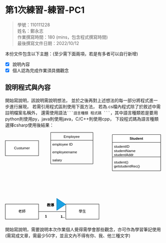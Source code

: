 # 第1次練習-練習-PC1
>
>學號：110111228
><br />
>姓名：鄭永志
><br />
>作業撰寫時間：180 (mins，包含程式撰寫時間)
><br />
>最後撰寫文件日期：2022/10/12
>

本份文件包含以下主題：(至少需下面兩項，若是有多者可以自行新增)
- [x] 說明內容
- [x] 個人認為完成作業須具備觀念

## 說明程式與內容

開始寫說明，該說明需說明想法，
並於之後再對上述想法的每一部分將程式進一步進行展現，
若需引用程式區則使用下面方法，
若為.cs檔內程式除了於敘述中需註明檔案名稱外，
還需使用語法` ```語言種類 程式碼 ``` `，其中語言種類若是要用python則使用py，java則使用java，C/C++則使用cpp，
下段程式碼為語言種類選擇csharp使用後結果：

<svg xmlns="http://www.w3.org/2000/svg" xmlns:xlink="http://www.w3.org/1999/xlink" version="1.1" width="515px" viewBox="-0.5 -0.5 515 296" content="&lt;mxfile&gt;&lt;diagram id=&quot;GCbahVXlwJzYMTXbex0-&quot; name=&quot;第1頁&quot;&gt;&lt;mxGraphModel dx=&quot;650&quot; dy=&quot;426&quot; grid=&quot;1&quot; gridSize=&quot;10&quot; guides=&quot;1&quot; tooltips=&quot;1&quot; connect=&quot;1&quot; arrows=&quot;1&quot; fold=&quot;1&quot; page=&quot;1&quot; pageScale=&quot;1&quot; pageWidth=&quot;827&quot; pageHeight=&quot;1169&quot; math=&quot;0&quot; shadow=&quot;0&quot;&gt;&lt;root&gt;&lt;mxCell id=&quot;0&quot;/&gt;&lt;mxCell id=&quot;1&quot; parent=&quot;0&quot;/&gt;&lt;mxCell id=&quot;3&quot; value=&quot;Custumer&quot; style=&quot;html=1;&quot; vertex=&quot;1&quot; parent=&quot;1&quot;&gt;&lt;mxGeometry x=&quot;60&quot; y=&quot;120&quot; width=&quot;110&quot; height=&quot;50&quot; as=&quot;geometry&quot;/&gt;&lt;/mxCell&gt;&lt;mxCell id=&quot;4&quot; value=&quot;Employee&quot; style=&quot;swimlane;fontStyle=0;childLayout=stackLayout;horizontal=1;startSize=26;fillColor=none;horizontalStack=0;resizeParent=1;resizeParentMax=0;resizeLast=0;collapsible=1;marginBottom=0;&quot; vertex=&quot;1&quot; parent=&quot;1&quot;&gt;&lt;mxGeometry x=&quot;210&quot; y=&quot;93&quot; width=&quot;140&quot; height=&quot;104&quot; as=&quot;geometry&quot;/&gt;&lt;/mxCell&gt;&lt;mxCell id=&quot;5&quot; value=&quot;employee ID&quot; style=&quot;text;strokeColor=none;fillColor=none;align=left;verticalAlign=top;spacingLeft=4;spacingRight=4;overflow=hidden;rotatable=0;points=[[0,0.5],[1,0.5]];portConstraint=eastwest;&quot; vertex=&quot;1&quot; parent=&quot;4&quot;&gt;&lt;mxGeometry y=&quot;26&quot; width=&quot;140&quot; height=&quot;26&quot; as=&quot;geometry&quot;/&gt;&lt;/mxCell&gt;&lt;mxCell id=&quot;6&quot; value=&quot;employeename&quot; style=&quot;text;strokeColor=none;fillColor=none;align=left;verticalAlign=top;spacingLeft=4;spacingRight=4;overflow=hidden;rotatable=0;points=[[0,0.5],[1,0.5]];portConstraint=eastwest;&quot; vertex=&quot;1&quot; parent=&quot;4&quot;&gt;&lt;mxGeometry y=&quot;52&quot; width=&quot;140&quot; height=&quot;26&quot; as=&quot;geometry&quot;/&gt;&lt;/mxCell&gt;&lt;mxCell id=&quot;7&quot; value=&quot;salary&quot; style=&quot;text;strokeColor=none;fillColor=none;align=left;verticalAlign=top;spacingLeft=4;spacingRight=4;overflow=hidden;rotatable=0;points=[[0,0.5],[1,0.5]];portConstraint=eastwest;&quot; vertex=&quot;1&quot; parent=&quot;4&quot;&gt;&lt;mxGeometry y=&quot;78&quot; width=&quot;140&quot; height=&quot;26&quot; as=&quot;geometry&quot;/&gt;&lt;/mxCell&gt;&lt;mxCell id=&quot;8&quot; value=&quot;Student&quot; style=&quot;swimlane;fontStyle=1;align=center;verticalAlign=top;childLayout=stackLayout;horizontal=1;startSize=26;horizontalStack=0;resizeParent=1;resizeParentMax=0;resizeLast=0;collapsible=1;marginBottom=0;&quot; vertex=&quot;1&quot; parent=&quot;1&quot;&gt;&lt;mxGeometry x=&quot;414&quot; y=&quot;100&quot; width=&quot;160&quot; height=&quot;120&quot; as=&quot;geometry&quot;/&gt;&lt;/mxCell&gt;&lt;mxCell id=&quot;9&quot; value=&quot;studentID&amp;#10;studentName&amp;#10;studentAddr&quot; style=&quot;text;strokeColor=none;fillColor=none;align=left;verticalAlign=top;spacingLeft=4;spacingRight=4;overflow=hidden;rotatable=0;points=[[0,0.5],[1,0.5]];portConstraint=eastwest;&quot; vertex=&quot;1&quot; parent=&quot;8&quot;&gt;&lt;mxGeometry y=&quot;26&quot; width=&quot;160&quot; height=&quot;44&quot; as=&quot;geometry&quot;/&gt;&lt;/mxCell&gt;&lt;mxCell id=&quot;10&quot; value=&quot;&quot; style=&quot;line;strokeWidth=1;fillColor=none;align=left;verticalAlign=middle;spacingTop=-1;spacingLeft=3;spacingRight=3;rotatable=0;labelPosition=right;points=[];portConstraint=eastwest;strokeColor=inherit;&quot; vertex=&quot;1&quot; parent=&quot;8&quot;&gt;&lt;mxGeometry y=&quot;70&quot; width=&quot;160&quot; height=&quot;8&quot; as=&quot;geometry&quot;/&gt;&lt;/mxCell&gt;&lt;mxCell id=&quot;11&quot; value=&quot;student()&amp;#10;getstudentRec()&quot; style=&quot;text;strokeColor=none;fillColor=none;align=left;verticalAlign=top;spacingLeft=4;spacingRight=4;overflow=hidden;rotatable=0;points=[[0,0.5],[1,0.5]];portConstraint=eastwest;&quot; vertex=&quot;1&quot; parent=&quot;8&quot;&gt;&lt;mxGeometry y=&quot;78&quot; width=&quot;160&quot; height=&quot;42&quot; as=&quot;geometry&quot;/&gt;&lt;/mxCell&gt;&lt;mxCell id=&quot;12&quot; value=&quot;老師&quot; style=&quot;html=1;&quot; vertex=&quot;1&quot; parent=&quot;1&quot;&gt;&lt;mxGeometry x=&quot;60&quot; y=&quot;330&quot; width=&quot;110&quot; height=&quot;50&quot; as=&quot;geometry&quot;/&gt;&lt;/mxCell&gt;&lt;mxCell id=&quot;13&quot; value=&quot;1&quot; style=&quot;text;align=center;fontStyle=1;verticalAlign=middle;spacingLeft=3;spacingRight=3;strokeColor=none;rotatable=0;points=[[0,0.5],[1,0.5]];portConstraint=eastwest;&quot; vertex=&quot;1&quot; parent=&quot;1&quot;&gt;&lt;mxGeometry x=&quot;180&quot; y=&quot;360&quot; width=&quot;30&quot; height=&quot;20&quot; as=&quot;geometry&quot;/&gt;&lt;/mxCell&gt;&lt;mxCell id=&quot;14&quot; value=&quot;學生&quot; style=&quot;html=1;&quot; vertex=&quot;1&quot; parent=&quot;1&quot;&gt;&lt;mxGeometry x=&quot;260&quot; y=&quot;330&quot; width=&quot;110&quot; height=&quot;50&quot; as=&quot;geometry&quot;/&gt;&lt;/mxCell&gt;&lt;mxCell id=&quot;15&quot; value=&quot;1..&quot; style=&quot;text;align=center;fontStyle=1;verticalAlign=middle;spacingLeft=3;spacingRight=3;strokeColor=none;rotatable=0;points=[[0,0.5],[1,0.5]];portConstraint=eastwest;&quot; vertex=&quot;1&quot; parent=&quot;1&quot;&gt;&lt;mxGeometry x=&quot;220&quot; y=&quot;354&quot; width=&quot;60&quot; height=&quot;34&quot; as=&quot;geometry&quot;/&gt;&lt;/mxCell&gt;&lt;mxCell id=&quot;16&quot; value=&quot;&quot; style=&quot;line;strokeWidth=1;fillColor=none;align=left;verticalAlign=middle;spacingTop=-1;spacingLeft=3;spacingRight=3;rotatable=0;labelPosition=right;points=[];portConstraint=eastwest;strokeColor=inherit;&quot; vertex=&quot;1&quot; parent=&quot;1&quot;&gt;&lt;mxGeometry x=&quot;170&quot; y=&quot;351&quot; width=&quot;90&quot; height=&quot;8&quot; as=&quot;geometry&quot;/&gt;&lt;/mxCell&gt;&lt;mxCell id=&quot;17&quot; value=&quot;教導&quot; style=&quot;text;align=center;fontStyle=1;verticalAlign=middle;spacingLeft=3;spacingRight=3;strokeColor=none;rotatable=0;points=[[0,0.5],[1,0.5]];portConstraint=eastwest;&quot; vertex=&quot;1&quot; parent=&quot;1&quot;&gt;&lt;mxGeometry x=&quot;170&quot; y=&quot;320&quot; width=&quot;80&quot; height=&quot;26&quot; as=&quot;geometry&quot;/&gt;&lt;/mxCell&gt;&lt;mxCell id=&quot;18&quot; value=&quot;&quot; style=&quot;triangle;whiteSpace=wrap;html=1;fillColor=#1ba1e2;fontColor=#ffffff;strokeColor=#006EAF;&quot; vertex=&quot;1&quot; parent=&quot;1&quot;&gt;&lt;mxGeometry x=&quot;230&quot; y=&quot;311&quot; width=&quot;30&quot; height=&quot;40&quot; as=&quot;geometry&quot;/&gt;&lt;/mxCell&gt;&lt;/root&gt;&lt;/mxGraphModel&gt;&lt;/diagram&gt;&lt;/mxfile&gt;" onclick="(function(svg){var src=window.event.target||window.event.srcElement;while (src!=null&amp;&amp;src.nodeName.toLowerCase()!='a'){src=src.parentNode;}if(src==null){if(svg.wnd!=null&amp;&amp;!svg.wnd.closed){svg.wnd.focus();}else{var r=function(evt){if(evt.data=='ready'&amp;&amp;evt.source==svg.wnd){svg.wnd.postMessage(decodeURIComponent(svg.getAttribute('content')),'*');window.removeEventListener('message',r);}};window.addEventListener('message',r);svg.wnd=window.open('https://viewer.diagrams.net/?client=1&amp;page=0&amp;edit=_blank');}}})(this);" style="cursor:pointer;max-width:100%;max-height:296px;"><defs><clipPath id="mx-clip-154-31-132-26-0"><rect x="154" y="31" width="132" height="26"/></clipPath><clipPath id="mx-clip-154-57-132-26-0"><rect x="154" y="57" width="132" height="26"/></clipPath><clipPath id="mx-clip-154-83-132-26-0"><rect x="154" y="83" width="132" height="26"/></clipPath><clipPath id="mx-clip-358-38-152-44-0"><rect x="358" y="38" width="152" height="44"/></clipPath><clipPath id="mx-clip-358-90-152-42-0"><rect x="358" y="90" width="152" height="42"/></clipPath></defs><g><rect x="0" y="27" width="110" height="50" fill="rgb(255, 255, 255)" stroke="rgb(0, 0, 0)" pointer-events="all"/><g transform="translate(-0.5 -0.5)"><switch><foreignObject pointer-events="none" width="100%" height="100%" requiredFeatures="http://www.w3.org/TR/SVG11/feature#Extensibility" style="overflow: visible; text-align: left;"><div xmlns="http://www.w3.org/1999/xhtml" style="display: flex; align-items: unsafe center; justify-content: unsafe center; width: 1px; height: 1px; padding-top: 52px; margin-left: 55px;"><div data-drawio-colors="color: rgb(0, 0, 0); " style="box-sizing: border-box; font-size: 0px; text-align: center;"><div style="display: inline-block; font-size: 12px; font-family: Helvetica; color: rgb(0, 0, 0); line-height: 1.2; pointer-events: all; white-space: nowrap;">Custumer</div></div></div></foreignObject><text x="55" y="56" fill="rgb(0, 0, 0)" font-family="Helvetica" font-size="12px" text-anchor="middle">Custumer</text></switch></g><path d="M 150 26 L 150 0 L 290 0 L 290 26" fill="none" stroke="rgb(0, 0, 0)" stroke-miterlimit="10" pointer-events="all"/><path d="M 150 26 L 150 104 L 290 104 L 290 26" fill="none" stroke="rgb(0, 0, 0)" stroke-miterlimit="10" pointer-events="none"/><path d="M 150 26 L 290 26" fill="none" stroke="rgb(0, 0, 0)" stroke-miterlimit="10" pointer-events="none"/><g fill="rgb(0, 0, 0)" font-family="Helvetica" pointer-events="none" text-anchor="middle" font-size="12px"><text x="219.5" y="17.5">Employee</text></g><g fill="rgb(0, 0, 0)" font-family="Helvetica" pointer-events="none" clip-path="url(#mx-clip-154-31-132-26-0)" font-size="12px"><text x="155.5" y="43.5">employee ID</text></g><g fill="rgb(0, 0, 0)" font-family="Helvetica" pointer-events="none" clip-path="url(#mx-clip-154-57-132-26-0)" font-size="12px"><text x="155.5" y="69.5">employeename</text></g><g fill="rgb(0, 0, 0)" font-family="Helvetica" pointer-events="none" clip-path="url(#mx-clip-154-83-132-26-0)" font-size="12px"><text x="155.5" y="95.5">salary</text></g><path d="M 354 33 L 354 7 L 514 7 L 514 33" fill="rgb(255, 255, 255)" stroke="rgb(0, 0, 0)" stroke-miterlimit="10" pointer-events="none"/><path d="M 354 33 L 354 127 L 514 127 L 514 33" fill="none" stroke="rgb(0, 0, 0)" stroke-miterlimit="10" pointer-events="none"/><path d="M 354 33 L 514 33" fill="none" stroke="rgb(0, 0, 0)" stroke-miterlimit="10" pointer-events="none"/><g fill="rgb(0, 0, 0)" font-family="Helvetica" font-weight="bold" pointer-events="none" text-anchor="middle" font-size="12px"><text x="433.5" y="24.5">Student</text></g><g fill="rgb(0, 0, 0)" font-family="Helvetica" pointer-events="none" clip-path="url(#mx-clip-358-38-152-44-0)" font-size="12px"><text x="359.5" y="50.5">studentID</text><text x="359.5" y="64.5">studentName</text><text x="359.5" y="78.5">studentAddr</text></g><path d="M 354 81 L 514 81" fill="none" stroke="rgb(0, 0, 0)" stroke-miterlimit="10" pointer-events="none"/><g fill="rgb(0, 0, 0)" font-family="Helvetica" pointer-events="none" clip-path="url(#mx-clip-358-90-152-42-0)" font-size="12px"><text x="359.5" y="102.5">student()</text><text x="359.5" y="116.5">getstudentRec()</text></g><rect x="0" y="237" width="110" height="50" fill="rgb(255, 255, 255)" stroke="rgb(0, 0, 0)" pointer-events="none"/><g transform="translate(-0.5 -0.5)"><switch><foreignObject pointer-events="none" width="100%" height="100%" requiredFeatures="http://www.w3.org/TR/SVG11/feature#Extensibility" style="overflow: visible; text-align: left;"><div xmlns="http://www.w3.org/1999/xhtml" style="display: flex; align-items: unsafe center; justify-content: unsafe center; width: 1px; height: 1px; padding-top: 262px; margin-left: 55px;"><div data-drawio-colors="color: rgb(0, 0, 0); " style="box-sizing: border-box; font-size: 0px; text-align: center;"><div style="display: inline-block; font-size: 12px; font-family: Helvetica; color: rgb(0, 0, 0); line-height: 1.2; pointer-events: none; white-space: nowrap;">老師</div></div></div></foreignObject><text x="55" y="266" fill="rgb(0, 0, 0)" font-family="Helvetica" font-size="12px" text-anchor="middle">老師</text></switch></g><g fill="rgb(0, 0, 0)" font-family="Helvetica" font-weight="bold" pointer-events="none" text-anchor="middle" font-size="12px"><text x="134.5" y="281.5">1</text></g><rect x="200" y="237" width="110" height="50" fill="rgb(255, 255, 255)" stroke="rgb(0, 0, 0)" pointer-events="none"/><g transform="translate(-0.5 -0.5)"><switch><foreignObject pointer-events="none" width="100%" height="100%" requiredFeatures="http://www.w3.org/TR/SVG11/feature#Extensibility" style="overflow: visible; text-align: left;"><div xmlns="http://www.w3.org/1999/xhtml" style="display: flex; align-items: unsafe center; justify-content: unsafe center; width: 1px; height: 1px; padding-top: 262px; margin-left: 255px;"><div data-drawio-colors="color: rgb(0, 0, 0); " style="box-sizing: border-box; font-size: 0px; text-align: center;"><div style="display: inline-block; font-size: 12px; font-family: Helvetica; color: rgb(0, 0, 0); line-height: 1.2; pointer-events: none; white-space: nowrap;">學生</div></div></div></foreignObject><text x="255" y="266" fill="rgb(0, 0, 0)" font-family="Helvetica" font-size="12px" text-anchor="middle">學生</text></switch></g><g fill="rgb(0, 0, 0)" font-family="Helvetica" font-weight="bold" pointer-events="none" text-anchor="middle" font-size="12px"><text x="189.5" y="282.5">1..</text></g><path d="M 110 262 L 200 262" fill="none" stroke="rgb(0, 0, 0)" stroke-miterlimit="10" pointer-events="none"/><g fill="rgb(0, 0, 0)" font-family="Helvetica" font-weight="bold" pointer-events="none" text-anchor="middle" font-size="12px"><text x="149.5" y="244.5">教導</text></g><path d="M 170 218 L 200 238 L 170 258 Z" fill="#1ba1e2" stroke="#006eaf" stroke-miterlimit="10" pointer-events="none"/></g><switch><g requiredFeatures="http://www.w3.org/TR/SVG11/feature#Extensibility"/><a transform="translate(0,-5)" xlink:href="https://www.diagrams.net/doc/faq/svg-export-text-problems" target="_blank"><text text-anchor="middle" font-size="10px" x="50%" y="100%">Text is not SVG - cannot display</text></a></switch></svg>




開始寫說明，需要說明本次作業個人覺得需學會那些觀念，亦可作為學習筆記使用 (需寫成文章，需最少50字，並且文內不得有你、我、他三種文字)